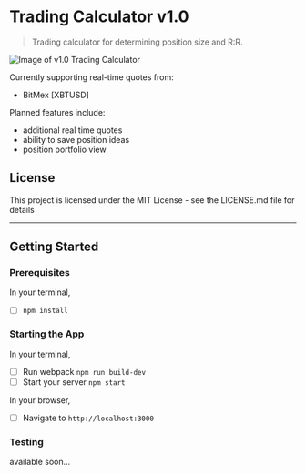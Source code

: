 # Trading Calculator v1.0

> Trading calculator for determining position size and R:R.

![Image of v1.0 Trading Calculator](https://random-kt.s3.us-east-2.amazonaws.com/Screen+Shot+2019-09-17+at+12.55.11+AM.png)

Currently supporting real-time quotes from:

- BitMex [XBTUSD]

Planned features include:
- additional real time quotes
- ability to save position ideas
- position portfolio view

## License
This project is licensed under the MIT License - see the LICENSE.md file for details

---

## Getting Started

### Prerequisites
In your terminal,
- [ ] `npm install`

### Starting the App
In your terminal,
- [ ] Run webpack `npm run build-dev`
- [ ] Start your server `npm start`

In your browser,
- [ ] Navigate to `http://localhost:3000`

### Testing
available soon...
